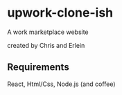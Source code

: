 # upwork-clone-ish

A work marketplace website

created by Chris and Erlein

## Requirements

React, Html/Css, Node.js (and coffee)
